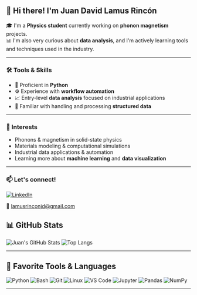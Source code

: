 ## 👋 Hi there! I'm **Juan David Lamus Rincón**

🎓 I'm a **Physics student** currently working on **phonon magnetism** projects.  
📊 I'm also very curious about **data analysis**, and I'm actively learning tools and techniques used in the industry.

---

### 🛠️ Tools & Skills

- 🐍 Proficient in **Python**
- ⚙️ Experience with **workflow automation**
- 📈 Entry-level **data analysis** focused on industrial applications
- 🧰 Familiar with handling and processing **structured data**

---

### 🚀 Interests

- Phonons & magnetism in solid-state physics
- Materials modeling & computational simulations
- Industrial data applications & automation
- Learning more about **machine learning** and **data visualization**

---

### 📫 Let's connect!

[![LinkedIn](https://img.shields.io/badge/LinkedIn-blue?style=for-the-badge&logo=linkedin&logoColor=white)](www.linkedin.com/in/lamusrinconjd)

📧 lamusrinconjd@gmail.com 

## 📊 GitHub Stats

![Juan's GitHub Stats](https://github-readme-stats.vercel.app/api?username=JDLR22PHY&show_icons=true&theme=tokyonight)
![Top Langs](https://github-readme-stats.vercel.app/api/top-langs/?username=JDLR22PHY&layout=compact&theme=tokyonight)

---

## 🧰 Favorite Tools & Languages

![Python](https://img.shields.io/badge/Python-3776AB?style=for-the-badge&logo=python&logoColor=white)
![Bash](https://img.shields.io/badge/Bash-121011?style=for-the-badge&logo=gnu-bash&logoColor=white)
![Git](https://img.shields.io/badge/Git-F05032?style=for-the-badge&logo=git&logoColor=white)
![Linux](https://img.shields.io/badge/Linux-FCC624?style=for-the-badge&logo=linux&logoColor=black)
![VS Code](https://img.shields.io/badge/VS_Code-007ACC?style=for-the-badge&logo=visual-studio-code&logoColor=white)
![Jupyter](https://img.shields.io/badge/Jupyter-F37626?style=for-the-badge&logo=jupyter&logoColor=white)
![Pandas](https://img.shields.io/badge/Pandas-150458?style=for-the-badge&logo=pandas&logoColor=white)
![NumPy](https://img.shields.io/badge/Numpy-013243?style=for-the-badge&logo=numpy&logoColor=white)

---



<!--
**JDLR22PHY/JDLR22PHY** is a ✨ _special_ ✨ repository because its `README.md` (this file) appears on your GitHub profile.

Here are some ideas to get you started:

- 🔭 I’m currently working on ...
- 🌱 I’m currently learning ...
- 👯 I’m looking to collaborate on ...
- 🤔 I’m looking for help with ...
- 💬 Ask me about ...
- 📫 How to reach me: ...
- 😄 Pronouns: ...
- ⚡ Fun fact: ...
-->
